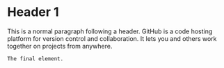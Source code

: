 
# Header 1

This is a normal paragraph following a header. GitHub is a code hosting platform for version control and collaboration. It lets you and others work together on projects from anywhere.



```
The final element.
```
